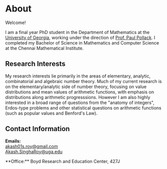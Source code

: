 # About
Welcome! 

I am a final year PhD student in the Department of Mathematics at the [University of Georgia](https://www.math.uga.edu/), working under the direction of [Prof. Paul Pollack](https://pollack.uga.edu/). I completed my Bachelor of Science in Mathematics and Computer Science at the Chennai Mathematical Institute. 

## Research Interests

My research interests lie primarily in the areas of elementary, analytic, combinatorial and algebraic number theory. Much of my current research is on the elementary/analytic side of number theory, focusing on value distributions and mean values of arithmetic functions, with emphasis on distributions along arithmetic progresssions. However I am also highly interested in a broad range of questions from the "anatomy of integers", Erdos-type problems and other statistical questions on arithmetic functions (such as popular values and Benford's Law).

## Contact Information

**Emails:**<br>
akash01s.roy@gmail.com<br>
Akash.SinghaRoy@uga.edu
<p>**Office:** Boyd Research and Education Center, 427J</p>

